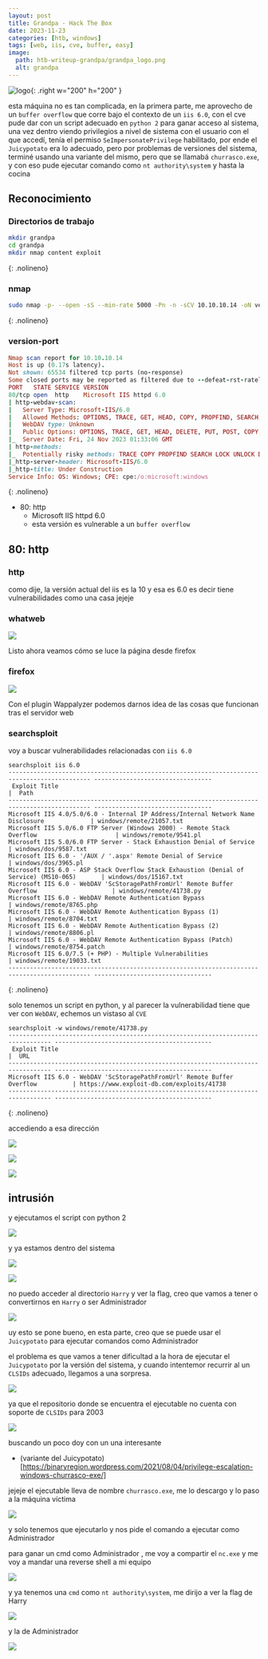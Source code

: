 ```yaml
---
layout: post
title: Grandpa - Hack The Box
date: 2023-11-23
categories: [htb, windows]
tags: [web, iis, cve, buffer, easy]
image:
  path: htb-writeup-grandpa/grandpa_logo.png
  alt: grandpa
---
```


![logo](htb-writeup-grandpa/logo.png){: .right w="200" h="200" }

esta máquina no es tan complicada, en la primera parte, me aprovecho de un `buffer overflow` que corre bajo el contexto
de un `iis 6.0`, con el cve pude dar con un script adecuado en `python 2` para ganar acceso al sistema, una vez
dentro viendo privilegios a nivel de sistema con el usuario con el que accedí, tenía el permiso `SeImpersonatePrivilege`
habilitado, por ende el `Juicypotato` era lo adecuado, pero por problemas de versiones del sistema, terminé usando una variante
del mismo, pero que se llamabá `churrasco.exe`, y con eso pude ejecutar comando como  `nt authority\system` y hasta la cocina

## Reconocimiento

### Directorios de trabajo

```bash
mkdir grandpa
cd grandpa
mkdir nmap content exploit
```
{: .nolineno}

### nmap

```bash
sudo nmap -p- --open -sS --min-rate 5000 -Pn -n -sCV 10.10.10.14 -oN version-port
```
{: .nolineno}

### version-port

```ruby
Nmap scan report for 10.10.10.14
Host is up (0.17s latency).
Not shown: 65534 filtered tcp ports (no-response)
Some closed ports may be reported as filtered due to --defeat-rst-ratelimit
PORT   STATE SERVICE VERSION
80/tcp open  http    Microsoft IIS httpd 6.0
| http-webdav-scan: 
|   Server Type: Microsoft-IIS/6.0
|   Allowed Methods: OPTIONS, TRACE, GET, HEAD, COPY, PROPFIND, SEARCH, LOCK, UNLOCK
|   WebDAV type: Unknown
|   Public Options: OPTIONS, TRACE, GET, HEAD, DELETE, PUT, POST, COPY, MOVE, MKCOL, PROPFIND, PROPPATCH, LOCK, UNLOCK, SEARCH
|_  Server Date: Fri, 24 Nov 2023 01:33:06 GMT
| http-methods: 
|_  Potentially risky methods: TRACE COPY PROPFIND SEARCH LOCK UNLOCK DELETE PUT MOVE MKCOL PROPPATCH
|_http-server-header: Microsoft-IIS/6.0
|_http-title: Under Construction
Service Info: OS: Windows; CPE: cpe:/o:microsoft:windows

```
{: .nolineno}

- 80: http
	+ Microsoft IIS httpd 6.0
	+ esta versión es vulnerable a un `buffer overflow`

## 80: http

### http

como dije, la versión actual del iis es la 10 y esa es 6.0 es decir tiene vulnerabilidades como una casa jejeje

### whatweb

![](htb-writeup-grandpa/whatweb.png)

Listo ahora veamos cómo se luce la página desde firefox

### firefox

![](htb-writeup-grandpa/web1.png)

Con el plugin Wappalyzer podemos darnos idea de las cosas que funcionan tras el servidor web

### searchsploit

voy a buscar vulnerabilidades relacionadas con `iis 6.0`

```
searchsploit iis 6.0
--------------------------------------------------------------------------------------------- ---------------------------------
 Exploit Title                                                                               |  Path
--------------------------------------------------------------------------------------------- ---------------------------------
Microsoft IIS 4.0/5.0/6.0 - Internal IP Address/Internal Network Name Disclosure             | windows/remote/21057.txt
Microsoft IIS 5.0/6.0 FTP Server (Windows 2000) - Remote Stack Overflow                      | windows/remote/9541.pl
Microsoft IIS 5.0/6.0 FTP Server - Stack Exhaustion Denial of Service                        | windows/dos/9587.txt
Microsoft IIS 6.0 - '/AUX / '.aspx' Remote Denial of Service                                 | windows/dos/3965.pl
Microsoft IIS 6.0 - ASP Stack Overflow Stack Exhaustion (Denial of Service) (MS10-065)       | windows/dos/15167.txt
Microsoft IIS 6.0 - WebDAV 'ScStoragePathFromUrl' Remote Buffer Overflow                     | windows/remote/41738.py
Microsoft IIS 6.0 - WebDAV Remote Authentication Bypass                                      | windows/remote/8765.php
Microsoft IIS 6.0 - WebDAV Remote Authentication Bypass (1)                                  | windows/remote/8704.txt
Microsoft IIS 6.0 - WebDAV Remote Authentication Bypass (2)                                  | windows/remote/8806.pl
Microsoft IIS 6.0 - WebDAV Remote Authentication Bypass (Patch)                              | windows/remote/8754.patch
Microsoft IIS 6.0/7.5 (+ PHP) - Multiple Vulnerabilities                                     | windows/remote/19033.txt
--------------------------------------------------------------------------------------------- ---------------------------------
```
{: .nolineno}

solo tenemos un script en python, y al parecer la vulnerabilidad tiene que ver con `WebDAV`, echemos un vistaso al `CVE`

```
searchsploit -w windows/remote/41738.py
---------------------------------------------------------------------------------- --------------------------------------------
 Exploit Title                                                                    |  URL
---------------------------------------------------------------------------------- --------------------------------------------
Microsoft IIS 6.0 - WebDAV 'ScStoragePathFromUrl' Remote Buffer Overflow          | https://www.exploit-db.com/exploits/41738
---------------------------------------------------------------------------------- --------------------------------------------

```
{: .nolineno}

accediendo a esa dirección

![](htb-writeup-grandpa/web2.png)

![](htb-writeup-grandpa/web3.png)

![](htb-writeup-grandpa/web4.png)

## intrusión

y ejecutamos el script con python 2

![](htb-writeup-grandpa/web5.png)

y ya estamos dentro del sistema

![](htb-writeup-grandpa/shell1.png)

![](htb-writeup-grandpa/shell2.png)

no puedo acceder al directorio `Harry` y ver la flag, creo que vamos a tener o convertirnos en `Harry` o ser Administrador

![](htb-writeup-grandpa/shell3.png)

uy esto se pone bueno, en esta parte, creo que se puede usar el `Juicypotato` para ejecutar comandos como Administrador

el problema es que vamos a tener dificultad a la hora de ejecutar el `Juicypotato` por la versión del sistema, y cuando 
intentemor recurrir al un `CLSIDs` adecuado, llegamos a una sorpresa.

![](htb-writeup-grandpa/shell4.png)

ya que el repositorio donde se encuentra el ejecutable no cuenta con soporte de `CLSIDs` para 2003

![](htb-writeup-grandpa/shell5.png)

buscando un poco doy con un una interesante

- (variante del Juicypotato)[https://binaryregion.wordpress.com/2021/08/04/privilege-escalation-windows-churrasco-exe/]

jejeje el ejecutable lleva de nombre `churrasco.exe`, me lo descargo y lo paso a la máquina víctima

![](htb-writeup-grandpa/shell6.png)

y solo tenemos que ejecutarlo y nos pide el comando a ejecutar como Administrador

para ganar un cmd como Administrador , me voy a compartir el `nc.exe` y me voy a mandar una reverse shell
a mi equipo

![](htb-writeup-grandpa/shell7.png)

y ya tenemos una `cmd` como `nt authority\system`, me dirijo a ver la flag de Harry

![](htb-writeup-grandpa/flag1.png)

y la de Administrador

![](htb-writeup-grandpa/flag2.png)
